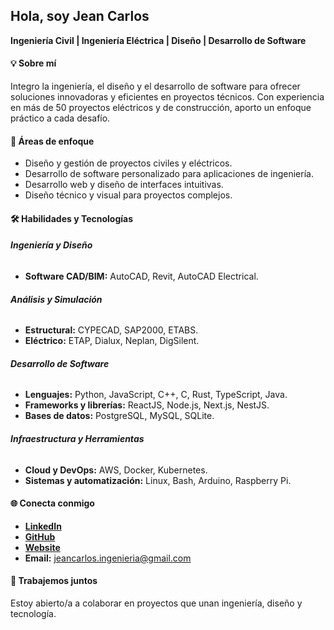 ## Hola, soy Jean Carlos
**Ingeniería Civil | Ingeniería Eléctrica | Diseño | Desarrollo de Software**  

#### 💡 Sobre mí  
Integro la ingeniería, el diseño y el desarrollo de software para ofrecer soluciones innovadoras y eficientes en proyectos técnicos. Con experiencia en más de 50 proyectos eléctricos y de construcción, aporto un enfoque práctico a cada desafío.  

#### 🚀 Áreas de enfoque  
- Diseño y gestión de proyectos civiles y eléctricos.  
- Desarrollo de software personalizado para aplicaciones de ingeniería.  
- Desarrollo web y diseño de interfaces intuitivas.  
- Diseño técnico y visual para proyectos complejos.  

#### 🛠️ Habilidades y Tecnologías  

###### **Ingeniería y Diseño**  
- **Software CAD/BIM:** AutoCAD, Revit, AutoCAD Electrical.  

###### **Análisis y Simulación**  
- **Estructural:** CYPECAD, SAP2000, ETABS.  
- **Eléctrico:** ETAP, Dialux, Neplan, DigSilent.  

###### **Desarrollo de Software**  
- **Lenguajes:** Python, JavaScript, C++, C, Rust, TypeScript, Java.  
- **Frameworks y librerías:** ReactJS, Node.js, Next.js, NestJS.  
- **Bases de datos:** PostgreSQL, MySQL, SQLite.  

###### **Infraestructura y Herramientas**  
- **Cloud y DevOps:** AWS, Docker, Kubernetes.  
- **Sistemas y automatización:** Linux, Bash, Arduino, Raspberry Pi.  

#### 🌐 Conecta conmigo  
- **[LinkedIn](https://www.linkedin.com/in/jeancarlost/)**  
- **[GitHub](https://github.com/jeancarlos-ingenieria)**  
- **[Website](https://jeancarlos.dev)**  
- **Email:** jeancarlos.ingenieria@gmail.com  
#### 📩 Trabajemos juntos  
Estoy abierto/a a colaborar en proyectos que unan ingeniería, diseño y tecnología.  

